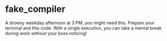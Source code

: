 # fake_compiler
A drowsy weekday afternoon at 3 PM, you might need this. Prepare your terminal and this code. With a single execution, you can take a mental break during work without your boss noticing!
